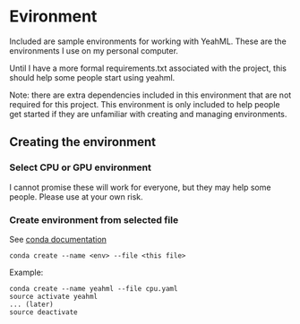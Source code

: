 # Evironment

Included are sample environments for working with YeahML. These are the environments I use on my personal computer.

Until I have a more formal requirements.txt associated with the project, this should help some people start using yeahml.

Note: there are extra dependencies included in this environment that are not required for this project. This environment is only included to help people get started if they are unfamiliar with creating and managing environments.

## Creating the environment

### Select CPU or GPU environment

I cannot promise these will work for everyone, but they may help some people. Please use at your own risk.


### Create environment from selected file

See [conda documentation](https://conda.io/docs/user-guide/tasks/manage-environments.html#creating-an-environment-from-an-environment-yml-file)
```
conda create --name <env> --file <this file>
```

Example:
```
conda create --name yeahml --file cpu.yaml
source activate yeahml
... (later)
source deactivate
```